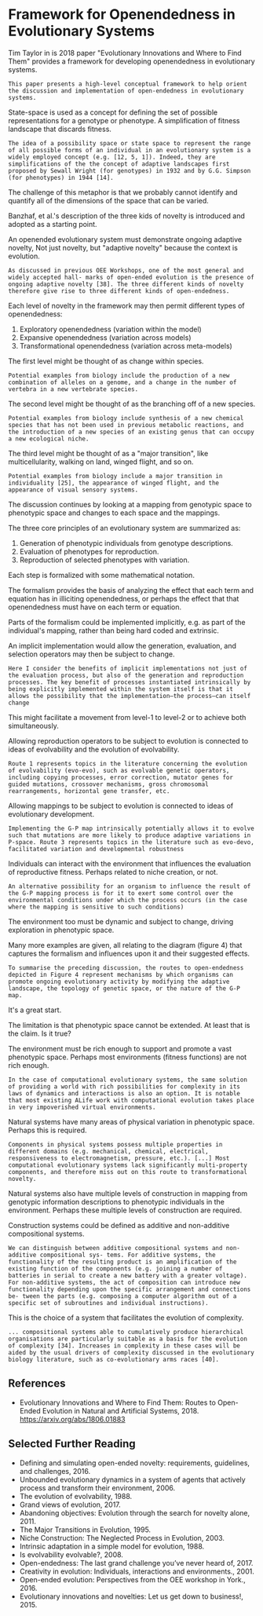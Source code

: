 # Framework for Openendedness in Evolutionary Systems

Tim Taylor in is 2018 paper "Evolutionary Innovations and Where to Find Them" provides a framework for developing openendedness in evolutionary systems.

	This paper presents a high-level conceptual framework to help orient the discussion and implementation of open-endedness in evolutionary systems.

State-space is used as a concept for defining the set of possible representations for a genotype or phenotype. A simplification of fitness landscape that discards fitness.

	The idea of a possibility space or state space to represent the range of all possible forms of an individual in an evolutionary system is a widely employed concept (e.g. [12, 5, 1]). Indeed, they are simplifications of the the concept of adaptive landscapes first proposed by Sewall Wright (for genotypes) in 1932 and by G.G. Simpson (for phenotypes) in 1944 [14].

The challenge of this metaphor is that we probably cannot identify and quantify all of the dimensions of the space that can be varied.

Banzhaf, et al.'s description of the three kids of novelty is introduced and adopted as a starting point.

An openended evolutionary system must demonstrate ongoing adaptive novelty, Not just novelty, but "adaptive novelty" because the context is evolution.

	As discussed in previous OEE Workshops, one of the most general and widely accepted hall- marks of open-ended evolution is the presence of ongoing adaptive novelty [38]. The three different kinds of novelty therefore give rise to three different kinds of open-endedness.

Each level of novelty in the framework may then permit different types of openendedness:

1. Exploratory openendedness (variation within the model)
2. Expansive openendedness (variation across models)
3. Transformational openendedness (variation across meta-models)

The first level might be thought of as change within species.

	Potential examples from biology include the production of a new combination of alleles on a genome, and a change in the number of vertebra in a new vertebrate species.

The second level might be thought of as the branching off of a new species.

	Potential examples from biology include synthesis of a new chemical species that has not been used in previous metabolic reactions, and the introduction of a new species of an existing genus that can occupy a new ecological niche.

The third level might be thought of as a "major transition", like multicellularity, walking on land, winged flight, and so on.

	Potential examples from biology include a major transition in individuality [25], the appearance of winged flight, and the appearance of visual sensory systems.

The discussion continues by looking at a mapping from genotypic space to phenotypic space and changes to each space and the mappings.

The three core principles of an evolutionary system are summarized as:

1. Generation of phenotypic individuals from genotype descriptions.
2. Evaluation of phenotypes for reproduction.
3. Reproduction of selected phenotypes with variation.

Each step is formalized with some mathematical notation.

The formalism provides the basis of analyzing the effect that each term and equation has in illiciting openendedness, or perhaps the effect that that openendedness must have on each term or equation.

Parts of the formalism could be implemented implicitly, e.g. as part of the individual's mapping, rather than being hard coded and extrinsic.

An implicit implementation would allow the generation, evaluation, and selection operators may then be subject to change.

	Here I consider the benefits of implicit implementations not just of the evaluation process, but also of the generation and reproduction processes. The key benefit of processes instantiated intrinsically by being explicitly implemented within the system itself is that it allows the possibility that the implementation—the process—can itself change

This might facilitate a movement from level-1 to level-2 or to achieve both simultaneously.

Allowing reproduction operators to be subject to evolution is connected to ideas of evolvability and the evolution of evolvability.

	Route 1 represents topics in the literature concerning the evolution of evolvability (evo-evo), such as evolvable genetic operators, including copying processes, error correction, mutator genes for guided mutations, crossover mechanisms, gross chromosomal rearrangements, horizontal gene transfer, etc.

Allowing mappings to be subject to evolution is connected to ideas of evolutionary development.

	Implementing the G-P map intrinsically potentially allows it to evolve such that mutations are more likely to produce adaptive variations in P-space. Route 3 represents topics in the literature such as evo-devo, facilitated variation and developmental robustness

Individuals can interact with the environment that influences the evaluation of reproductive fitness. Perhaps related to niche creation, or not.

	An alternative possibility for an organism to influence the result of the G-P mapping process is for it to exert some control over the environmental conditions under which the process occurs (in the case where the mapping is sensitive to such conditions)

The environment too must be dynamic and subject to change, driving exploration in phenotypic space.

Many more examples are given, all relating to the diagram (figure 4) that captures the formalism and influences upon it and their suggested effects.

	To summarise the preceding discussion, the routes to open-endedness depicted in Figure 4 represent mechanisms by which organisms can promote ongoing evolutionary activity by modifying the adaptive landscape, the topology of genetic space, or the nature of the G-P map.

It's a great start.

The limitation is that phenotypic space cannot be extended. At least that is the claim. Is it true?

The environment must be rich enough to support and promote a vast phenotypic space. Perhaps most environments (fitness functions) are not rich enough.

	In the case of computational evolutionary systems, the same solution of providing a world with rich possibilities for complexity in its laws of dynamics and interactions is also an option. It is notable that most existing ALife work with computational evolution takes place in very impoverished virtual environments.

Natural systems have many areas of physical variation in phenotypic space. Perhaps this is required.

	Components in physical systems possess multiple properties in different domains (e.g. mechanical, chemical, electrical, responsiveness to electromagnetism, pressure, etc.). [...] Most computational evolutionary systems lack significantly multi-property components, and therefore miss out on this route to transformational novelty.

Natural systems also have multiple levels of construction in mapping from genotypic information descriptions to phenotypic individuals in the environment. Perhaps these multiple levels of construction are required.

Construction systems could be defined as additive and non-additive compositional systems.

	We can distinguish between additive compositional systems and non-additive compositional sys- tems. For additive systems, the functionality of the resulting product is an amplification of the existing function of the components (e.g. joining a number of batteries in serial to create a new battery with a greater voltage). For non-additive systems, the act of composition can introduce new functionality depending upon the specific arrangement and connections be- tween the parts (e.g. composing a computer algorithm out of a specific set of subroutines and individual instructions).

This is the choice of a system that facilitates the evolution of complexity.

	... compositional systems able to cumulatively produce hierarchical organisations are particularly suitable as a basis for the evolution of complexity [34]. Increases in complexity in these cases will be aided by the usual drivers of complexity discussed in the evolutionary biology literature, such as co-evolutionary arms races [40].


## References

* Evolutionary Innovations and Where to Find Them: Routes to Open-Ended Evolution in Natural and Artificial Systems, 2018.
<https://arxiv.org/abs/1806.01883>

## Selected Further Reading

* Defining and simulating open-ended novelty: requirements, guidelines, and challenges, 2016.
* Unbounded evolutionary dynamics in a system of agents that actively process and
transform their environment, 2006.
* The evolution of evolvability, 1988.
* Grand views of evolution, 2017.
* Abandoning objectives: Evolution through the search for novelty alone, 2011.
* The Major Transitions in Evolution, 1995.
* Niche Construction: The Neglected Process in Evolution, 2003.
* Intrinsic adaptation in a simple model for evolution, 1988.
* Is evolvability evolvable?, 2008.
* Open-endedness: The last grand challenge you’ve never heard of, 2017.
* Creativity in evolution: Individuals, interactions and environments., 2001.
* Open-ended evolution: Perspectives from the OEE workshop in York., 2016.
* Evolutionary innovations and novelties: Let us get down to business!, 2015.


